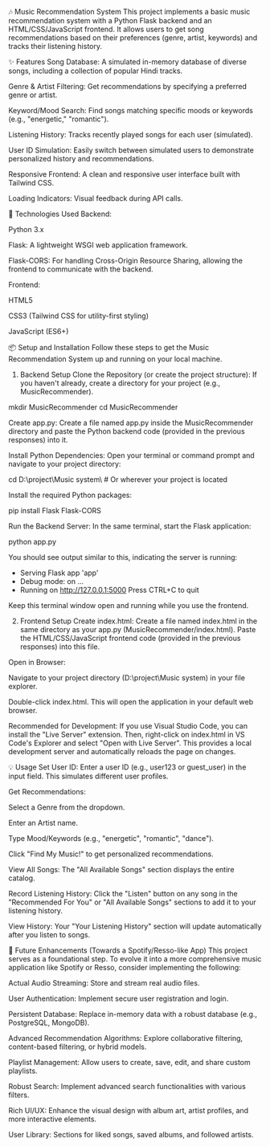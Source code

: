 🎶 Music Recommendation System
This project implements a basic music recommendation system with a Python Flask backend and an HTML/CSS/JavaScript frontend. It allows users to get song recommendations based on their preferences (genre, artist, keywords) and tracks their listening history.

✨ Features
Song Database: A simulated in-memory database of diverse songs, including a collection of popular Hindi tracks.

Genre & Artist Filtering: Get recommendations by specifying a preferred genre or artist.

Keyword/Mood Search: Find songs matching specific moods or keywords (e.g., "energetic," "romantic").

Listening History: Tracks recently played songs for each user (simulated).

User ID Simulation: Easily switch between simulated users to demonstrate personalized history and recommendations.

Responsive Frontend: A clean and responsive user interface built with Tailwind CSS.

Loading Indicators: Visual feedback during API calls.

🚀 Technologies Used
Backend:

Python 3.x

Flask: A lightweight WSGI web application framework.

Flask-CORS: For handling Cross-Origin Resource Sharing, allowing the frontend to communicate with the backend.

Frontend:

HTML5

CSS3 (Tailwind CSS for utility-first styling)

JavaScript (ES6+)

📦 Setup and Installation
Follow these steps to get the Music Recommendation System up and running on your local machine.

1. Backend Setup
Clone the Repository (or create the project structure):
If you haven't already, create a directory for your project (e.g., MusicRecommender).

mkdir MusicRecommender
cd MusicRecommender

Create app.py:
Create a file named app.py inside the MusicRecommender directory and paste the Python backend code (provided in the previous responses) into it.

Install Python Dependencies:
Open your terminal or command prompt and navigate to your project directory:

cd D:\project\Music system\ # Or wherever your project is located

Install the required Python packages:

pip install Flask Flask-CORS

Run the Backend Server:
In the same terminal, start the Flask application:

python app.py

You should see output similar to this, indicating the server is running:

 * Serving Flask app 'app'
 * Debug mode: on
...
 * Running on http://127.0.0.1:5000
Press CTRL+C to quit

Keep this terminal window open and running while you use the frontend.

2. Frontend Setup
Create index.html:
Create a file named index.html in the same directory as your app.py (MusicRecommender/index.html). Paste the HTML/CSS/JavaScript frontend code (provided in the previous responses) into this file.

Open in Browser:

Navigate to your project directory (D:\project\Music system\) in your file explorer.

Double-click index.html. This will open the application in your default web browser.

Recommended for Development: If you use Visual Studio Code, you can install the "Live Server" extension. Then, right-click on index.html in VS Code's Explorer and select "Open with Live Server". This provides a local development server and automatically reloads the page on changes.

💡 Usage
Set User ID: Enter a user ID (e.g., user123 or guest_user) in the input field. This simulates different user profiles.

Get Recommendations:

Select a Genre from the dropdown.

Enter an Artist name.

Type Mood/Keywords (e.g., "energetic", "romantic", "dance").

Click "Find My Music!" to get personalized recommendations.

View All Songs: The "All Available Songs" section displays the entire catalog.

Record Listening History: Click the "Listen" button on any song in the "Recommended For You" or "All Available Songs" sections to add it to your listening history.

View History: Your "Your Listening History" section will update automatically after you listen to songs.

🚀 Future Enhancements (Towards a Spotify/Resso-like App)
This project serves as a foundational step. To evolve it into a more comprehensive music application like Spotify or Resso, consider implementing the following:

Actual Audio Streaming: Store and stream real audio files.

User Authentication: Implement secure user registration and login.

Persistent Database: Replace in-memory data with a robust database (e.g., PostgreSQL, MongoDB).

Advanced Recommendation Algorithms: Explore collaborative filtering, content-based filtering, or hybrid models.

Playlist Management: Allow users to create, save, edit, and share custom playlists.

Robust Search: Implement advanced search functionalities with various filters.

Rich UI/UX: Enhance the visual design with album art, artist profiles, and more interactive elements.

User Library: Sections for liked songs, saved albums, and followed artists.
